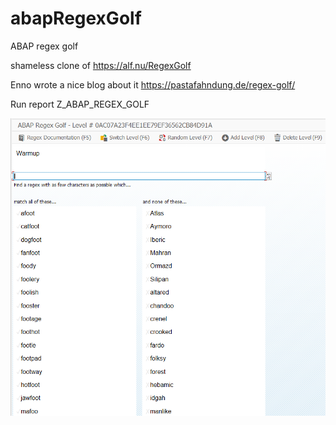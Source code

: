 # abapRegexGolf
ABAP regex golf

shameless clone of https://alf.nu/RegexGolf

Enno wrote a nice blog about it https://pastafahndung.de/regex-golf/

Run report Z_ABAP_REGEX_GOLF

![screenshot](https://github.com/christianguenter2/abapRegexGolf/blob/master/img/screenshot.png)
